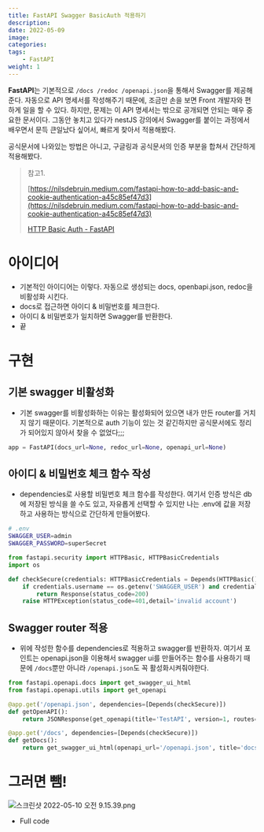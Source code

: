 ```yaml
---
title: FastAPI Swagger BasicAuth 적용하기
description: 
date: 2022-05-09
image: 
categories:
tags:
    - FastAPI
weight: 1
---
```


**FastAPI**는 기본적으로 `/docs /redoc /openapi.json`을  통해서 Swagger를 제공해준다. 자동으로 API 명세서를 작성해주기 때문에, 조금만 손을 보면 Front 개발자와 편하게 일을 할 수 있다.
하지만, 문제는 이 API 명세서는 밖으로 공개되면 안되는 매우 중요한 문서이다. 그동안 놓치고 있다가 nestJS 강의에서 Swagger를 붙이는 과정에서 배우면서 문득 큰일났다 싶어서, 빠르게 찾아서 적용해봤다.

 공식문서에 나와있는 방법은 아니고, 구글링과 공식문서의 인증 부분을 합쳐서 간단하게 적용해봤다.

> 참고1.
> 
> 
> [https://nilsdebruin.medium.com/fastapi-how-to-add-basic-and-cookie-authentication-a45c85ef47d3](https://nilsdebruin.medium.com/fastapi-how-to-add-basic-and-cookie-authentication-a45c85ef47d3)
> 
> [HTTP Basic Auth - FastAPI](https://fastapi.tiangolo.com/advanced/security/http-basic-auth/)
> 

# 아이디어

- 기본적인 아이디어는 이렇다. 자동으로 생성되는 docs, openbapi.json, redoc을 비활성화 시킨다.
- docs로 접근하면 아이디 & 비밀번호를 체크한다.
- 아이디 & 비밀번호가 일치하면 Swagger를 반환한다.
- 끝

# 구현

## 기본 swagger 비활성화

- 기본 swagger를 비활성화하는 이유는 활성화되어 있으면 내가 만든 router를 거치지 않기 때문이다. 기본적으로 auth 기능이 있는 것 같긴하지만 공식문서에도 정리가 되어있지 않아서 찾을 수 없었다;;;

```python
app = FastAPI(docs_url=None, redoc_url=None, openapi_url=None)
```

## 아이디 & 비밀번호 체크 함수 작성

- dependencies로 사용할 비밀번호 체크 함수를 작성한다. 여기서 인증 방식은 db에 저장된 방식을 쓸 수도 있고, 자유롭게 선택할 수 있지만 나는 .env에 값을 저장하고 사용하는 방식으로 간단하게 만들어봤다.

```bash
# .env
SWAGGER_USER=admin
SWAGGER_PASSWORD=superSecret
```

```python
from fastapi.security import HTTPBasic, HTTPBasicCredentials
import os

def checkSecure(credentials: HTTPBasicCredentials = Depends(HTTPBasic())):
    if credentials.username == os.getenv('SWAGGER_USER') and credentials.password == os.getenv('SWAGGER_PASSWORD'):
        return Response(status_code=200)
    raise HTTPException(status_code=401,detail='invalid account')
```

## Swagger router 적용

- 위에 작성한 함수를 dependencies로 적용하고 swagger를 반환하자.
여기서 포인트는 openapi.json을 이용해서 swagger ui를 만들어주는 함수를 사용하기 때문에 `/docs`뿐만 아니라 `/openapi.json`도 꼭 활성화시켜줘야한다.

```python
from fastapi.openapi.docs import get_swagger_ui_html
from fastapi.openapi.utils import get_openapi

@app.get('/openapi.json', dependencies=[Depends(checkSecure)])
def getOpenAPI():
    return JSONResponse(get_openapi(title='TestAPI', version=1, routes=app.routes))

@app.get('/docs', dependencies=[Depends(checkSecure)])
def getDocs():
    return get_swagger_ui_html(openapi_url='/openapi.json', title='docs')
```

# 그러면 뺌!

![스크린샷 2022-05-10 오전 9.15.39.png](https://s3-us-west-2.amazonaws.com/secure.notion-static.com/90039b65-d9f8-43d9-86c8-90edcde8c671/스크린샷_2022-05-10_오전_9.15.39.png)

- Full code